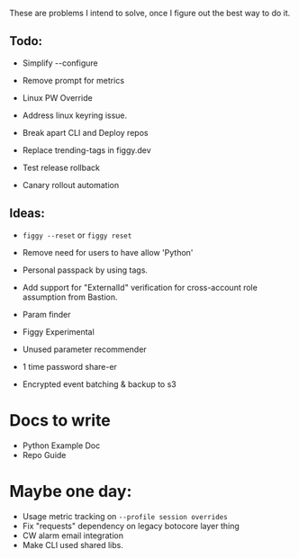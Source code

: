 These are problems I intend to solve, once I figure out the best way to do it.

## Todo:

- Simplify --configure
- Remove prompt for metrics

- Linux PW Override
- Address linux keyring issue.

- Break apart CLI and Deploy repos
- Replace trending-tags in figgy.dev

- Test release rollback
- Canary rollout automation

## Ideas:
- `figgy --reset` or `figgy reset`

- Remove need for users to have allow 'Python'
- Personal passpack by using tags.

- Add support for "ExternalId" verification for cross-account role assumption from Bastion.
- Param finder

- Figgy Experimental
- Unused parameter recommender

- 1 time password share-er
- Encrypted event batching & backup to s3

# Docs to write

- Python Example Doc
- Repo Guide

# Maybe one day:
- Usage metric tracking on `--profile session overrides`
- Fix "requests" dependency on legacy botocore layer thing
- CW alarm email integration
- Make CLI used shared libs.
